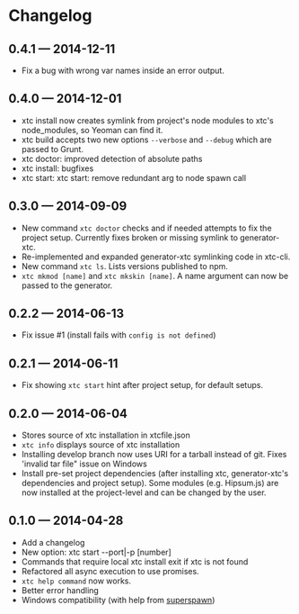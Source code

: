 # Changelog

## 0.4.1 — 2014-12-11
- Fix a bug with wrong var names inside an error output.

## 0.4.0 — 2014-12-01
- xtc install now creates symlink from project's node modules to xtc's node_modules, so Yeoman can find it.
- xtc build accepts two new options `--verbose` and `--debug` which are passed to Grunt.
- xtc doctor: improved detection of absolute paths
- xtc install: bugfixes
- xtc start: xtc start: remove redundant arg to node spawn call

## 0.3.0 — 2014-09-09
- New command `xtc doctor` checks and if needed attempts to fix the project setup. Currently fixes broken or missing symlink to generator-xtc.
- Re-implemented and expanded generator-xtc symlinking code in xtc-cli.
- New command `xtc ls`. Lists versions published to npm.
- `xtc mkmod [name]` and `xtc mkskin [name]`. A name argument can now be passed to the generator.

## 0.2.2 — 2014-06-13
- Fix issue #1 (install fails with `config is not defined`)

## 0.2.1 — 2014-06-11
- Fix showing `xtc start` hint after project setup, for default setups.

## 0.2.0 — 2014-06-04
- Stores source of xtc installation in xtcfile.json
- `xtc info` displays source of xtc installation
- Installing develop branch now uses URI for a tarball instead of git. Fixes 'invalid tar file" issue on Windows
- Install pre-set project dependencies (after installing xtc, generator-xtc's dependencies and project setup). Some modules (e.g. Hipsum.js) are now installed at the project-level and can be changed by the user.

## 0.1.0 — 2014-04-28
- Add a changelog
- New option: xtc start --port|-p [number]
- Commands that require local xtc install exit if xtc is not found
- Refactored all async execution to use promises.
- `xtc help command` now works.
- Better error handling
- Windows compatibility (with help from [superspawn](https://github.com/MarcDiethelm/superspawn))
